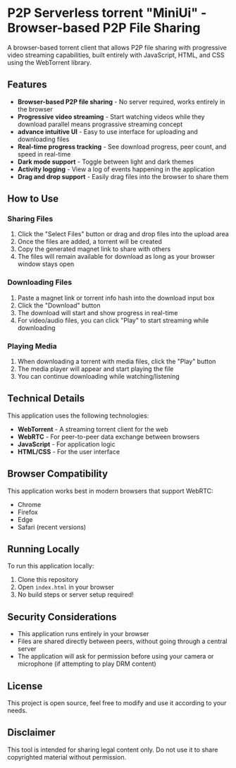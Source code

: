 # P2P Serverless torrent "MiniUi" - Browser-based P2P File Sharing

A browser-based torrent client that allows P2P file sharing with progressive video streaming capabilities, built entirely with JavaScript, HTML, and CSS using the WebTorrent library.

## Features

- **Browser-based P2P file sharing** - No server required, works entirely in the browser
- **Progressive video streaming** - Start watching videos while they download parallel means prograssive streaming concept
- **advance intuitive UI** - Easy to use interface for uploading and downloading files
- **Real-time progress tracking** - See download progress, peer count, and speed in real-time
- **Dark mode support** - Toggle between light and dark themes
- **Activity logging** - View a log of events happening in the application
- **Drag and drop support** - Easily drag files into the browser to share them

## How to Use

### Sharing Files

1. Click the "Select Files" button or drag and drop files into the upload area
2. Once the files are added, a torrent will be created
3. Copy the generated magnet link to share with others
4. The files will remain available for download as long as your browser window stays open

### Downloading Files

1. Paste a magnet link or torrent info hash into the download input box
2. Click the "Download" button
3. The download will start and show progress in real-time
4. For video/audio files, you can click "Play" to start streaming while downloading

### Playing Media

1. When downloading a torrent with media files, click the "Play" button
2. The media player will appear and start playing the file
3. You can continue downloading while watching/listening

## Technical Details

This application uses the following technologies:

- **WebTorrent** - A streaming torrent client for the web
- **WebRTC** - For peer-to-peer data exchange between browsers
- **JavaScript** - For application logic
- **HTML/CSS** - For the user interface

## Browser Compatibility

This application works best in modern browsers that support WebRTC:

- Chrome
- Firefox
- Edge
- Safari (recent versions)

## Running Locally

To run this application locally:

1. Clone this repository
2. Open `index.html` in your browser
3. No build steps or server setup required!

## Security Considerations

- This application runs entirely in your browser
- Files are shared directly between peers, without going through a central server
- The application will ask for permission before using your camera or microphone (if attempting to play DRM content)

## License

This project is open source, feel free to modify and use it according to your needs.

## Disclaimer

This tool is intended for sharing legal content only. Do not use it to share copyrighted material without permission. 
